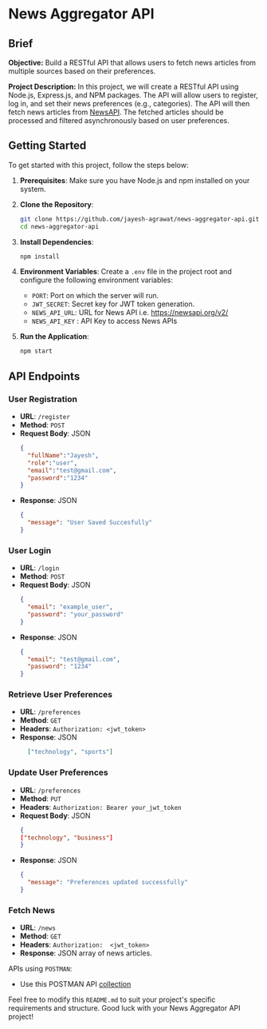 # News Aggregator API

## Brief

**Objective:** Build a RESTful API that allows users to fetch news articles from multiple sources based on their preferences.

**Project Description:** In this project, we will create a RESTful API using Node.js, Express.js, and NPM packages. The API will allow users to register, log in, and set their news preferences (e.g., categories). The API will then fetch news articles from [NewsAPI](https://newsapi.org/). The fetched articles should be processed and filtered asynchronously based on user preferences.


## Getting Started

To get started with this project, follow the steps below:

1. **Prerequisites**: Make sure you have Node.js and npm installed on your system.

2. **Clone the Repository**:
   ```bash
   git clone https://github.com/jayesh-agrawat/news-aggregator-api.git
   cd news-aggregator-api
   ```

3. **Install Dependencies**:
   ```bash
   npm install
   ```

4. **Environment Variables**:
   Create a `.env` file in the project root and configure the following environment variables:

   - `PORT`: Port on which the server will run.
   - `JWT_SECRET`: Secret key for JWT token generation.
   -  `NEWS_API_URL`: URL for News API i.e. https://newsapi.org/v2/
   - `NEWS_API_KEY` : API Key to access News APIs

5. **Run the Application**:
   ```bash
   npm start
   ```

## API Endpoints

### User Registration

- **URL**: `/register`
- **Method**: `POST`
- **Request Body**: JSON
  ```json
  {
    "fullName":"Jayesh",
    "role":"user",
    "email":"test@gmail.com",
    "password":"1234"
  }
  ```
- **Response**: JSON
  ```json
  {
    "message": "User Saved Succesfully"
  }
  ```

### User Login

- **URL**: `/login`
- **Method**: `POST`
- **Request Body**: JSON
  ```json
  {
    "email": "example_user",
    "password": "your_password"
  }
  ```
- **Response**: JSON
  ```json
  {
    "email": "test@gmail.com",
    "password": "1234"
  }
  ```

### Retrieve User Preferences

- **URL**: `/preferences`
- **Method**: `GET`
- **Headers**: `Authorization: <jwt_token>`
- **Response**: JSON
  ```json
    ["technology", "sports"]
  ```

### Update User Preferences

- **URL**: `/preferences`
- **Method**: `PUT`
- **Headers**: `Authorization: Bearer your_jwt_token`
- **Request Body**: JSON
  ```json
  {
  ["technology", "business"]
  }
  ```
- **Response**: JSON
  ```json
  {
    "message": "Preferences updated successfully"
  }
  ```

### Fetch News

- **URL**: `/news`
- **Method**: `GET`
- **Headers**: `Authorization:  <jwt_token>`
- **Response**: JSON array of news articles.


APIs using `POSTMAN`:

- Use this POSTMAN API [collection](./collections/News%20Aggregator%20API.postman_collection.json)

Feel free to modify this `README.md` to suit your project's specific requirements and structure. Good luck with your News Aggregator API project!